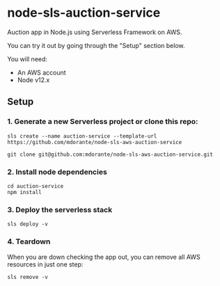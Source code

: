# node-sls-auction-service

Auction app in Node.js using Serverless Framework on AWS.

You can try it out by going through the "Setup" section below.

You will need:

- An AWS account
- Node v12.x

## Setup

### 1. Generate a new Serverless project or clone this repo:

```
sls create --name auction-service --template-url https://github.com/mdorante/node-sls-aws-auction-service
```

```
git clone git@github.com:mdorante/node-sls-aws-auction-service.git
```

### 2. Install node dependencies

```
cd auction-service
npm install
```

### 3. Deploy the serverless stack

```
sls deploy -v
```

### 4. Teardown

When you are down checking the app out, you can remove all AWS resources in just one step:

```
sls remove -v
```
